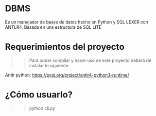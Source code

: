 # DBMS
Es un manejador de bases de datos hecho en Python y SQL LEXER con ANTLR4. Basada en una estructura de SQL LITE
# Requerimientos del proyecto 

>> Para poder compilar y hacer uso de este proyecto deberá de instalar lo siguiente: 

Antlr python: https://pypi.org/project/antlr4-python3-runtime/

# ¿Cómo usuarlo? 

>> python cli.py
